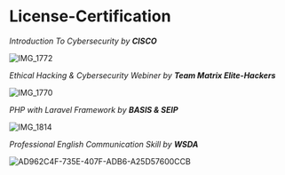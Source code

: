# License-Certification
*Introduction To Cybersecurity by **CISCO*** 

![IMG_1772](https://github.com/marufofficial670/License-Certification/assets/143602093/cb76cea5-94b5-4f8b-88ac-e847715026d1)


*Ethical Hacking & Cybersecurity Webiner by **Team Matrix Elite-Hackers*** 

![IMG_1770](https://github.com/marufofficial670/License-Certification/assets/143602093/487ecf91-f6db-493e-8c8c-94606277a538)


*PHP with Laravel Framework by **BASIS & SEIP***

![IMG_1814](https://github.com/marufofficial670/License-Certification/assets/143602093/0fbc300f-a12b-4f9f-b71f-c9716a920b1e)


*Professional English Communication Skill by **WSDA***

![AD962C4F-735E-407F-ADB6-A25D57600CCB](https://github.com/marufofficial670/License-Certification/assets/143602093/7abc215d-3fb7-46d9-a88e-bd2ae00fce03)
